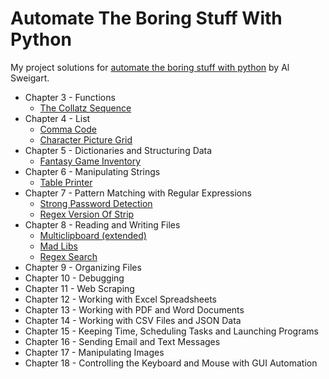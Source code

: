 # Automate The Boring Stuff With Python

My project solutions for [automate the boring stuff with python](https://automatetheboringstuff.com) by Al Sweigart.

- Chapter 3 - Functions
  - [The Collatz Sequence](https://github.com/erikstreller/books/tree/main/automate-the-boring-stuff-with-python/the_collatz_sequence)
- Chapter 4 - List
  - [Comma Code](https://github.com/erikstreller/books/tree/main/automate-the-boring-stuff-with-python/comma_code)
  - [Character Picture Grid](https://github.com/erikstreller/books/tree/main/automate-the-boring-stuff-with-python/character_picture_grid)
- Chapter 5 - Dictionaries and Structuring Data
  - [Fantasy Game Inventory](https://github.com/erikstreller/books/tree/main/automate-the-boring-stuff-with-python/fantasy_game_inventory)
- Chapter 6 - Manipulating Strings
  - [Table Printer](https://github.com/erikstreller/books/tree/main/automate-the-boring-stuff-with-python/table_printer)
- Chapter 7 - Pattern Matching with Regular Expressions
  - [Strong Password Detection](https://github.com/erikstreller/books/tree/main/automate-the-boring-stuff-with-python/strong_password_detection)
  - [Regex Version Of Strip](https://github.com/erikstreller/books/tree/main/automate-the-boring-stuff-with-python/regex_strip)
- Chapter 8 - Reading and Writing Files
  - [Multiclipboard (extended)](https://github.com/erikstreller/books/tree/main/automate-the-boring-stuff-with-python/multiclipboard)
  - [Mad Libs](https://github.com/erikstreller/books/tree/main/automate-the-boring-stuff-with-python/mad_libs)
  - [Regex Search](https://github.com/erikstreller/books/tree/main/automate-the-boring-stuff-with-python/regex_search)
- Chapter 9 - Organizing Files
- Chapter 10 - Debugging
- Chapter 11 - Web Scraping
- Chapter 12 - Working with Excel Spreadsheets
- Chapter 13 - Working with PDF and Word Documents
- Chapter 14 - Working with CSV Files and JSON Data
- Chapter 15 - Keeping Time, Scheduling Tasks and Launching Programs
- Chapter 16 - Sending Email and Text Messages
- Chapter 17 - Manipulating Images
- Chapter 18 - Controlling the Keyboard and Mouse with GUI Automation
